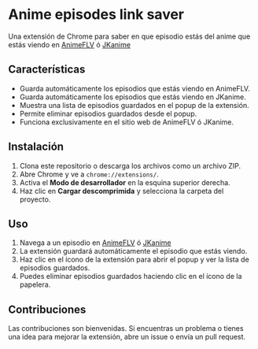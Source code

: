 # Anime episodes link saver

Una extensión de Chrome para saber en que episodio estás del anime que estás viendo en [AnimeFLV](https://www3.animeflv.net/) ó [JKanime](https://jkanime.net/)

## Características

- Guarda automáticamente los episodios que estás viendo en AnimeFLV.
- Guarda automáticamente los episodios que estás viendo en JKanime.
- Muestra una lista de episodios guardados en el popup de la extensión.
- Permite eliminar episodios guardados desde el popup.
- Funciona exclusivamente en el sitio web de AnimeFLV ó JKanime.

## Instalación

1. Clona este repositorio o descarga los archivos como un archivo ZIP.
2. Abre Chrome y ve a `chrome://extensions/`.
3. Activa el **Modo de desarrollador** en la esquina superior derecha.
4. Haz clic en **Cargar descomprimida** y selecciona la carpeta del proyecto.

## Uso

1. Navega a un episodio en [AnimeFLV](https://www3.animeflv.net/) ó [JKanime](https://jkanime.net/)
2. La extensión guardará automáticamente el episodio que estás viendo.
3. Haz clic en el ícono de la extensión para abrir el popup y ver la lista de episodios guardados.
4. Puedes eliminar episodios guardados haciendo clic en el ícono de la papelera.

## Contribuciones

Las contribuciones son bienvenidas. Si encuentras un problema o tienes una idea para mejorar la extensión, abre un issue o envía un pull request.
